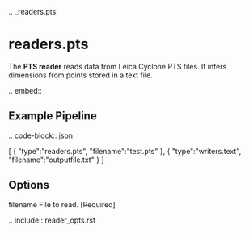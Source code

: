 .. _readers.pts:

readers.pts
============

The **PTS reader** reads data from Leica Cyclone PTS files.  It infers
dimensions from points stored in a text file.

.. embed::


Example Pipeline
----------------

.. code-block:: json

  [
      {
          "type":"readers.pts",
          "filename":"test.pts"
      },
      {
          "type":"writers.text",
          "filename":"outputfile.txt"
      }
  ]

Options
-------

filename
  File to read. [Required]

.. include:: reader_opts.rst

